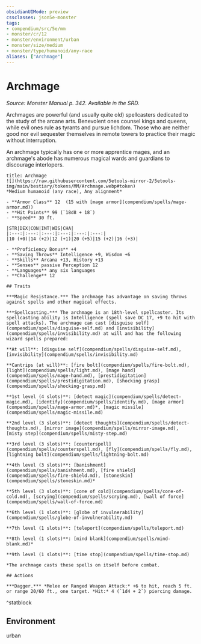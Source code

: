 ```yaml
---
obsidianUIMode: preview
cssclasses: json5e-monster
tags:
- compendium/src/5e/mm
- monster/cr/12
- monster/environment/urban
- monster/size/medium
- monster/type/humanoid/any-race
aliases: ["Archmage"]
---
```

# Archmage
*Source: Monster Manual p. 342. Available in the SRD.*  

Archmages are powerful (and usually quite old) spellcasters dedicated to the study of the arcane arts. Benevolent ones counsel kings and queens, while evil ones rule as tyrants and pursue lichdom. Those who are neither good nor evil sequester themselves in remote towers to practice their magic without interruption.

An archmage typically has one or more apprentice mages, and an archmage's abode has numerous magical wards and guardians to discourage interlopers.

```ad-statblock
title: Archmage
![](https://raw.githubusercontent.com/5etools-mirror-2/5etools-img/main/bestiary/tokens/MM/Archmage.webp#token)
*Medium humanoid (any race), Any alignment*

- **Armor Class** 12  (15 with [mage armor](compendium/spells/mage-armor.md))
- **Hit Points** 99 (`18d8 + 18`)
- **Speed** 30 ft.

|STR|DEX|CON|INT|WIS|CHA|
|:---:|:---:|:---:|:---:|:---:|:---:|
|10 (+0)|14 (+2)|12 (+1)|20 (+5)|15 (+2)|16 (+3)|

- **Proficiency Bonus** +4
- **Saving Throws** Intelligence +9, Wisdom +6
- **Skills** Arcana +13, History +13
- **Senses** passive Perception 12
- **Languages** any six languages
- **Challenge** 12

## Traits

***Magic Resistance.*** The archmage has advantage on saving throws against spells and other magical effects.

***Spellcasting.*** The archmage is an 18th-level spellcaster. Its spellcasting ability is Intelligence (spell save DC 17, +9 to hit with spell attacks). The archmage can cast [disguise self](compendium/spells/disguise-self.md) and [invisibility](compendium/spells/invisibility.md) at will and has the following wizard spells prepared:

**At will**: [disguise self](compendium/spells/disguise-self.md), [invisibility](compendium/spells/invisibility.md)

**Cantrips (at will)**: [fire bolt](compendium/spells/fire-bolt.md), [light](compendium/spells/light.md), [mage hand](compendium/spells/mage-hand.md), [prestidigitation](compendium/spells/prestidigitation.md), [shocking grasp](compendium/spells/shocking-grasp.md)

**1st level (4 slots)**: [detect magic](compendium/spells/detect-magic.md), [identify](compendium/spells/identify.md), [mage armor](compendium/spells/mage-armor.md)*, [magic missile](compendium/spells/magic-missile.md)

**2nd level (3 slots)**: [detect thoughts](compendium/spells/detect-thoughts.md), [mirror image](compendium/spells/mirror-image.md), [misty step](compendium/spells/misty-step.md)

**3rd level (3 slots)**: [counterspell](compendium/spells/counterspell.md), [fly](compendium/spells/fly.md), [lightning bolt](compendium/spells/lightning-bolt.md)

**4th level (3 slots)**: [banishment](compendium/spells/banishment.md), [fire shield](compendium/spells/fire-shield.md), [stoneskin](compendium/spells/stoneskin.md)*

**5th level (3 slots)**: [cone of cold](compendium/spells/cone-of-cold.md), [scrying](compendium/spells/scrying.md), [wall of force](compendium/spells/wall-of-force.md)

**6th level (1 slots)**: [globe of invulnerability](compendium/spells/globe-of-invulnerability.md)

**7th level (1 slots)**: [teleport](compendium/spells/teleport.md)

**8th level (1 slots)**: [mind blank](compendium/spells/mind-blank.md)*

**9th level (1 slots)**: [time stop](compendium/spells/time-stop.md)

*The archmage casts these spells on itself before combat.

## Actions

***Dagger.*** *Melee or Ranged Weapon Attack:* +6 to hit, reach 5 ft. or range 20/60 ft., one target. *Hit:* 4 (`1d4 + 2`) piercing damage.
```
^statblock

## Environment

urban